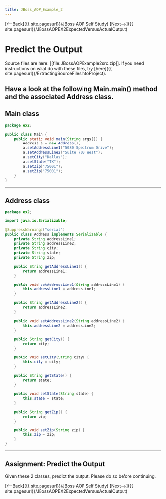 ```yaml
---
title: JBoss_AOP_Example_2
---
```

[<--Back]({{ site.pagesurl}}/JBoss AOP Self Study) [Next-->]({{ site.pagesurl}}/JBossAOPEX2ExpectedVersusActualOutput)

# Predict the Output
Source files are here: [[file:JBossAOPExample2src.zip]]. If you need instructions on what do with these files, try [here]({{ site.pagesurl}}/ExtractingSourceFilesIntoProject).

Have a look at the following Main.main() method and the associated Address class.
----
## Main class
```java
package ex2;

public class Main {
	public static void main(String args[]) {
		Address a = new Address();
		a.setAddressLine1("5080 Spectrum Drive");
		a.setAddressLine2("Suite 700 West");
		a.setCity("Dallas");
		a.setState("TX");
		a.setZip("75001");
		a.setZip("75001");
	}
}
```
----
## Address class
```java
package ex2;

import java.io.Serializable;

@SuppressWarnings("serial")
public class Address implements Serializable {
	private String addressLine1;
	private String addressLine2;
	private String city;
	private String state;
	private String zip;

	public String getAddressLine1() {
		return addressLine1;
	}

	public void setAddressLine1(String addressLine1) {
		this.addressLine1 = addressLine1;
	}

	public String getAddressLine2() {
		return addressLine2;
	}

	public void setAddressLine2(String addressLine2) {
		this.addressLine2 = addressLine2;
	}

	public String getCity() {
		return city;
	}

	public void setCity(String city) {
		this.city = city;
	}

	public String getState() {
		return state;
	}

	public void setState(String state) {
		this.state = state;
	}

	public String getZip() {
		return zip;
	}

	public void setZip(String zip) {
		this.zip = zip;
	}
}
```
----
## Assignment: Predict the Output

Given these 2 classes, predict the output. Please do so before continuing.

[<--Back]({{ site.pagesurl}}/JBoss AOP Self Study) [Next-->]({{ site.pagesurl}}/JBossAOPEX2ExpectedVersusActualOutput)
